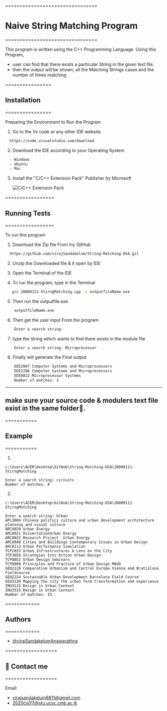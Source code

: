 ================================
# Naive String Matching Program
================================

This program is written using the C++ Programming Language.
Using this Program, 
- user can find that there exists a particular String in the given text file.
- then the output will be shown, all the Matching Strings cases and the number of times matching 





================
## Installation
================

Preparing the Environment to Run the Program

1. Go to the Vs code or any other IDE website.
```bash
  https://code.visualstudio.com/download
```

2. Download the IDE according to your Operating System 
```bash
  - Windows
  - Ubuntu
  - Mac 
```

3. Install  the "C/C++ Extension Pack" Publisher by Microsoft

    ![C/C++ Extension Pack](https://ms-vscode.gallerycdn.vsassets.io/extensions/ms-vscode/cpptools-extension-pack/1.2.0/1651852580572/Microsoft.VisualStudio.Services.Icons.Default)





=================
## Running Tests
=================

To run this program 

1. Download the Zip file From my GitHub
```bash
  https://github.com/virajSandakelum/String-Matching-DSA.git
```

2. Unzip the Downloaded file & it open by IDE


3. Open the Terminal of the IDE


4. To run the program, type in the Terminal
```bash
   gcc 20000111-StirngMatching.cpp -o outputfileName.exe
```

5. Then run the outputfile.exe
```bash
    outputfileName.exe
```

6. Then get the user input From the program
```bash
    Enter a search string: 
```

7. type the string which wants to find there exists in the module file
```bash
    Enter a search string: Microprocessor
```

8. Finally will generate the Final output
```bash
    EEE2007 Computer Systems and Microprocessors
    EEE2206 Computer Systems and Microprocessors
    EEE8022 Microprocessor Systems
    Number of matches: 3
```

----------------------------------------------------------------------------
make sure your source code & modulers text file exist in the same folder📂.
----------------------------------------------------------------------------


===========
## Example
===========


01. 
```
c:\Users\ACER\Desktop\GitHub\String-Matching-DSA\20000111-StirngMatching

Enter a search string: circuits                                                                   
Number of matches: 0
```

02.
```
c:\Users\ACER\Desktop\GitHub\String-Matching-DSA\20000111-StirngMatching

Enter a search string: Urban
APL3004 Chinese politics culture and urban development architecture planning and visual culture
ARC8020 Urban Energy
ARC8021 DissertationUrban Energy
ARC8022 Research Project  Urban Energy
ARC8048 Cities and Buildings Contemporary Issues in Urban Design
ARC8113 Urban Performance Simulation
TCP2033 Urban Infrastructures A Lens on the City
TCP3059 Strategies Into Action Urban Design
TCP8052 Urban Design Seminars
TCP8090 Principles and Practice of Urban Design MAUD
GEO2128 Comparative Urbanism and Central Europe Vienna and Bratislava Fieldcourse
GEO2224 Sustainable Urban Development Barcelona Field Course
GEO3130 Mapping the city the urban form transformation and experience
INU3115 Design in Urban Context
INU3515 Design in Urban Context
Number of matches: 15
```



============
## Authors
============

- [@virajSandakelumAnawarathna](https://github.com/virajSandakelum/String-Matching-DSA)


==================
## 🚀 Contact me 
==================

Email:
- virajsandakelum8811@gmail.com
- 2020cs011@stu.ucsc.cmb.ac.lk


